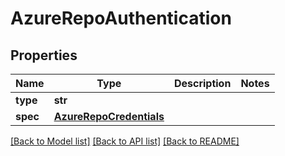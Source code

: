 # AzureRepoAuthentication

## Properties
Name | Type | Description | Notes
------------ | ------------- | ------------- | -------------
**type** | **str** |  | 
**spec** | [**AzureRepoCredentials**](AzureRepoCredentials.md) |  | 

[[Back to Model list]](../README.md#documentation-for-models) [[Back to API list]](../README.md#documentation-for-api-endpoints) [[Back to README]](../README.md)

